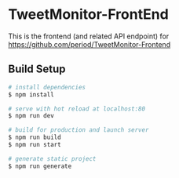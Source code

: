 # TweetMonitor-FrontEnd

This is the frontend (and related API endpoint) for https://github.com/period/TweetMonitor-Frontend

## Build Setup

```bash
# install dependencies
$ npm install

# serve with hot reload at localhost:80
$ npm run dev

# build for production and launch server
$ npm run build
$ npm run start

# generate static project
$ npm run generate
```
